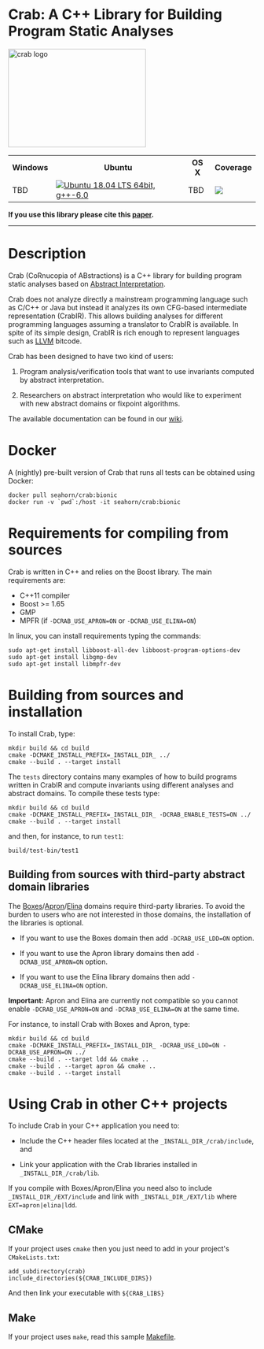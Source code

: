 # Crab: A C++ Library for Building Program Static Analyses #

<img src="http://i.imgur.com/IDKhq5h.png" alt="crab logo" width=280 height=200 />

<table>
  <tr>
    <th>Windows</th><th>Ubuntu</th><th>OS X</th><th>Coverage</th>
  </tr>
    <td>TBD</td>
    <td> <a href="https://github.com/seahorn/crab/actions"><img src="https://github.com/seahorn/crab/workflows/CI/badge.svg?branch=master" title="Ubuntu 18.04 LTS 64bit, g++-6.0"/></a> </td>
    <td>TBD</td>
    <td><a href="https://codecov.io/gh/seahorn/crab"><img src="https://codecov.io/gh/seahorn/crab/branch/master/graph/badge.svg" /></a></td>
  </tr>
</table>


**If you use this library please cite this [paper](https://dblp.uni-trier.de/rec/conf/vstte/GurfinkelN21.html).**

---

# Description #

Crab (CoRnucopia of ABstractions) is a C++ library for building
program static analyses based on
[Abstract Interpretation](https://en.wikipedia.org/wiki/Abstract_interpretation).

Crab does not analyze directly a mainstream programming language such
as C/C++ or Java but instead it analyzes its own CFG-based
intermediate representation (CrabIR). This allows building analyses
for different programming languages assuming a translator to CrabIR is
available. In spite of its simple design, CrabIR is rich enough to
represent languages such as [LLVM](https://llvm.org/) bitcode.

Crab has been designed to have two kind of users:

1.  Program analysis/verification tools that want to use invariants
    computed by abstract interpretation.

2.  Researchers on abstract interpretation who would like to
    experiment with new abstract domains or fixpoint algorithms.

The available documentation can be found in
our [wiki](https://github.com/seahorn/crab/wiki/Home).

# Docker # 

A (nightly) pre-built version of Crab that runs all tests can be
obtained using Docker:


``` shell
docker pull seahorn/crab:bionic
docker run -v `pwd`:/host -it seahorn/crab:bionic
```

# Requirements for compiling from sources #

Crab is written in C++ and relies on the Boost library. The main
requirements are:

- C++11 compiler 
- Boost >= 1.65
- GMP 
- MPFR (if `-DCRAB_USE_APRON=ON` or `-DCRAB_USE_ELINA=ON`)

In linux, you can install requirements typing the commands:

	sudo apt-get install libboost-all-dev libboost-program-options-dev
    sudo apt-get install libgmp-dev
    sudo apt-get install libmpfr-dev	

# Building from sources and installation #

To install Crab, type:

	mkdir build && cd build
    cmake -DCMAKE_INSTALL_PREFIX=_INSTALL_DIR_ ../
    cmake --build . --target install 

The `tests` directory contains many examples of how to build programs
written in CrabIR and compute invariants using different analyses and
abstract domains. To compile these tests type:

	mkdir build && cd build
    cmake -DCMAKE_INSTALL_PREFIX=_INSTALL_DIR_ -DCRAB_ENABLE_TESTS=ON ../	
    cmake --build . --target install 	

and then, for instance, to run `test1`:

    build/test-bin/test1
    
## Building from sources with third-party abstract domain libraries ##

The [Boxes](https://github.com/seahorn/ldd)/[Apron](https://github.com/antoinemine/apron)/[Elina](https://github.com/eth-sri/ELINA) domains require third-party libraries. To avoid
the burden to users who are not interested in those domains, the
installation of the libraries is optional.

- If you want to use the Boxes domain then add `-DCRAB_USE_LDD=ON` option.

- If you want to use the Apron library domains then add
  `-DCRAB_USE_APRON=ON` option.

- If you want to use the Elina library domains then add
  `-DCRAB_USE_ELINA=ON` option.

**Important:** Apron and Elina are currently not compatible so you
cannot enable `-DCRAB_USE_APRON=ON` and `-DCRAB_USE_ELINA=ON` at the same time. 
	
For instance, to install Crab with Boxes and Apron, type:

	mkdir build && cd build
    cmake -DCMAKE_INSTALL_PREFIX=_INSTALL_DIR_ -DCRAB_USE_LDD=ON -DCRAB_USE_APRON=ON ../
	cmake --build . --target ldd && cmake ..
	cmake --build . --target apron && cmake ..	
    cmake --build . --target install 	


# Using Crab in other C++ projects #

To include Crab in your C++ application you need to:

- Include the C++ header files located at the
`_INSTALL_DIR_/crab/include`, and
 
- Link your application with the Crab libraries installed in
`_INSTALL_DIR_/crab/lib`.

If you compile with Boxes/Apron/Elina you need also to include
`_INSTALL_DIR_/EXT/include` and link with `_INSTALL_DIR_/EXT/lib`
where `EXT=apron|elina|ldd`.

## CMake ## 

If your project uses `cmake` then you just need to add in your project's `CMakeLists.txt`:

```
add_subdirectory(crab)
include_directories(${CRAB_INCLUDE_DIRS})
```

And then link your executable with `${CRAB_LIBS}`

## Make ## 

If your project uses `make`, read this
sample [Makefile](https://github.com/seahorn/crab/blob/master/external/Makefile).
